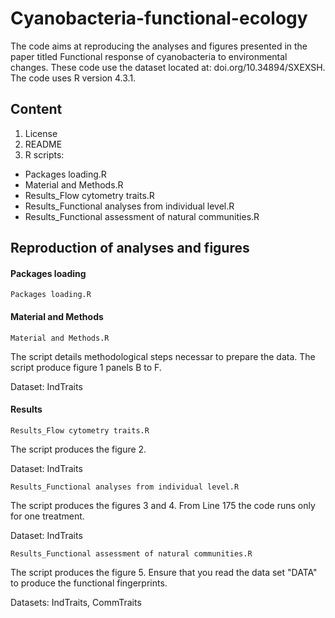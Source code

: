 # Cyanobacteria-functional-ecology
The code aims at reproducing the analyses and figures presented in the paper titled Functional response of cyanobacteria to environmental changes. These code use the dataset located at: doi.org/10.34894/SXEXSH.
The code uses R version 4.3.1.

## Content
  1. License
  2. README
  3. R scripts:
  - Packages loading.R
  - Material and Methods.R
  - Results_Flow cytometry traits.R
  - Results_Functional analyses from individual level.R
  - Results_Functional assessment of natural communities.R

## Reproduction of analyses and figures 

#### Packages loading

`Packages loading.R`

#### Material and Methods

`Material and Methods.R`

The script details methodological steps necessar to prepare the data. The script produce figure 1 panels B to F.

Dataset: IndTraits

#### Results

`Results_Flow cytometry traits.R`

The script produces the figure 2.

Dataset: IndTraits

`Results_Functional analyses from individual level.R`

The script produces the figures 3 and 4. From Line 175 the code runs only for one treatment. 

Dataset: IndTraits

`Results_Functional assessment of natural communities.R`

The script produces the figure 5. Ensure that you read the data set "DATA" to produce the functional fingerprints.

Datasets: IndTraits, CommTraits
